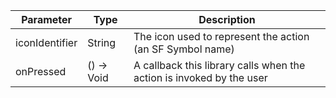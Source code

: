| Parameter      | Type       | Description                                                          |
| -------------- | ---------- | -------------------------------------------------------------------- |
| iconIdentifier | String     | The icon used to represent the action (an SF Symbol name)            |
| onPressed      | () -> Void | A callback this library calls when the action is invoked by the user |